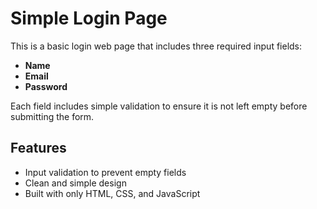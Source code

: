 # Simple Login Page

This is a basic login web page that includes three required input fields:

- **Name**
- **Email**
- **Password**

Each field includes simple validation to ensure it is not left empty before submitting the form.

## Features

- Input validation to prevent empty fields
- Clean and simple design
- Built with only HTML, CSS, and JavaScript

